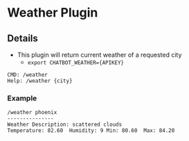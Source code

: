 # Weather Plugin

## Details

* This plugin will return current weather of a requested city
  * ```export CHATBOT_WEATHER={APIKEY}```

```
CMD: /weather
Help: /weather {city}
```

### Example

```
/weather phoenix
---------------
Weather Description: scattered clouds
Temperature: 82.60	Humidity: 9	Min: 80.60	Max: 84.20
```